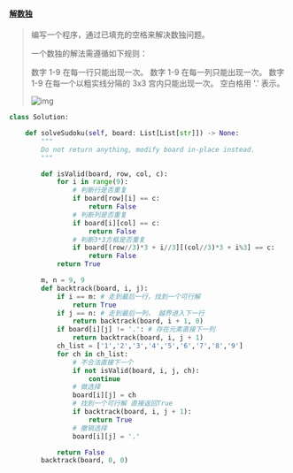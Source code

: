 #### [解数独](https://leetcode-cn.com/problems/sudoku-solver/)

> 编写一个程序，通过已填充的空格来解决数独问题。
>
> 一个数独的解法需遵循如下规则：
>
> 数字 1-9 在每一行只能出现一次。
> 数字 1-9 在每一列只能出现一次。
> 数字 1-9 在每一个以粗实线分隔的 3x3 宫内只能出现一次。
> 空白格用 '.' 表示。
>
> ![img](http://upload.wikimedia.org/wikipedia/commons/thumb/f/ff/Sudoku-by-L2G-20050714.svg/250px-Sudoku-by-L2G-20050714.svg.png)
>
> 



```python
class Solution:

    def solveSudoku(self, board: List[List[str]]) -> None:
        """
        Do not return anything, modify board in-place instead.
        """

        def isValid(board, row, col, c):
            for i in range(9):
                # 判断行是否重复
                if board[row][i] == c:
                    return False
                # 判断列是否重复
                if board[i][col] == c:
                    return False
                # 判断3*3方框是否重复
                if board[(row//3)*3 + i//3][(col//3)*3 + i%3] == c:
                    return False
            return True

        m, n = 9, 9
        def backtrack(board, i, j):
            if i == m: # 走到最后一行，找到一个可行解
                return True
            if j == n: # 走到最后一列， 越界进入下一行
                return backtrack(board, i + 1, 0)
            if board[i][j] != '.': # 存在元素直接下一列
                return backtrack(board, i, j + 1)
            ch_list = ['1','2','3','4','5','6','7','8','9']
            for ch in ch_list:
                # 不合法直接下一个
                if not isValid(board, i, j, ch):
                    continue
                # 做选择
                board[i][j] = ch
                # 找到一个可行解 直接返回True
                if backtrack(board, i, j + 1):
                    return True
                # 撤销选择
                board[i][j] = '.'                    

            return False
        backtrack(board, 0, 0)
```

